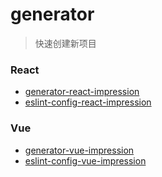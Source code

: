 # generator

> 快速创建新项目

### React

- [generator-react-impression](https://github.com/NewDadaFE/generator/tree/master/packages/generator-react-impression)
- [eslint-config-react-impression](https://github.com/NewDadaFE/generator/tree/master/packages/eslint-config-react-impression)

### Vue

- [generator-vue-impression](https://github.com/NewDadaFE/generator/tree/master/packages/generator-vue-impression)
- [eslint-config-vue-impression](https://github.com/NewDadaFE/generator/tree/master/packages/eslint-config-vue-impression)
